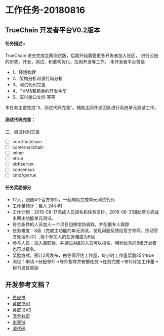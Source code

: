 工作任务-20180816
==========================================

## TrueChain 开发者平台V0.2版本

#### 任务描述::
TrueChain 进去完成主网测试版，后期开始需要更多开发者加入社区，
进行公链的研究，开发，测试，和重构优化，应用开发等工作，
本开发者平台包括
* 1、环境构建
* 2、架构分析和源代码分析
* 3、测试代码完善
* 4、TVM&智能合约开发手册 
* 5、SDK接口文档 等等

本任务主要完成“3、测试代码完善”。辅助主网开发团队进行系统单元测试工作。


#### 测试代码完善：
三、测试代码完善
- [ ] core/fastchain
- [ ] core/snailchain
- [ ] miner
- [ ] etrue
- [ ] pbftserver
- [ ] consensus
- [ ] cmd/getrue

#### 任务奖励部分

* 12人，跟随4个官方导师，一起辅助完成单元测试代码
* 工作量预计：每人 24小时 
* 工作计划：2018-08-17完成人员报名和任务安排，2018-08-31辅助官方完成主网主功能单元测试。
* 符合条件的人员加入一个项目组微信协调群，并配置专人跟踪
* 任务难度：S级（完成主功能的单元测试，发现问题反馈给官方导师，推动官方处理BUG）,每个参加人的任务难度为B级 
* 参与人员：加入兼职群，并通过A级的人员可以报名，特别优秀的B级开发者也可以报名。
* 奖励方式，预计2周发布，由导师评估工作量，每小时工作量奖励25个true
* 流程：申请->分配导师->导师指导并安排任务->任务完成->导师评定工作量->秘书发放奖励


## 开发参考文档？

* [白皮书](https://github.com/truechain/wiki/blob/master/whitepaper/Truechain.pdf) 
* [黄皮书V1](https://github.com/truechain/wiki/blob/master/docs-cn/yellowpaperV1.md)
* [黄皮书V0](https://github.com/truechain/wiki/blob/master/docs-cn/yellowpaper.md)
* [混合共识](https://github.com/truechain/wiki/blob/master/paper/Hybrid_Consensus_Effcient_Consensus_in_the_Permissionless_Model.md)
* [水果链](https://github.com/truechain/wiki/blob/master/paper/FruitChains_A_Fair_Blockchain.md)
* [源代码](https://github.com/truechain/truechain-engineering-code.git)
